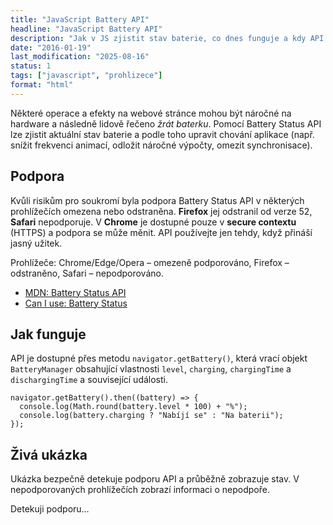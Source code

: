 ```yaml
---
title: "JavaScript Battery API"
headline: "JavaScript Battery API"
description: "Jak v JS zjistit stav baterie, co dnes funguje a kdy API nepoužívat."
date: "2016-01-19"
last_modification: "2025-08-16"
status: 1
tags: ["javascript", "prohlizece"]
format: "html"
---
```


<p>Některé operace a efekty na webové stránce mohou být náročné na hardware a následně lidově řečeno <i>žrát baterku</i>. Pomocí Battery Status API lze zjistit aktuální stav baterie a podle toho upravit chování aplikace (např. snížit frekvenci animací, odložit náročné výpočty, omezit synchronisace).</p>


<h2 id="podpora">Podpora</h2>
  <p>Kvůli risikům pro soukromí byla podpora Battery Status API v některých prohlížečích omezena nebo odstraněna. <b>Firefox</b> jej odstranil od verze 52, <b>Safari</b> nepodporuje. V <b>Chrome</b> je dostupné pouze v <b>secure contextu</b> (HTTPS) a podpora se může měnit. API používejte jen tehdy, když přináší jasný užitek.</p>
  <p>Prohlížeče: Chrome/Edge/Opera – omezeně podporováno, Firefox – odstraněno, Safari – nepodporováno.</p>

  <div class="external-content"> 
  <ul>
  <li><a href="https://developer.mozilla.org/en-US/docs/Web/API/Battery_Status_API">MDN: Battery Status API</a></li>
  <li><a href="https://caniuse.com/battery-status">Can I use: Battery Status</a></li>
  </ul></div>

<h2 id="jak-funguje">Jak funguje</h2>

<p>API je dostupné přes metodu <code>navigator.getBattery()</code>, která vrací objekt <code>BatteryManager</code> obsahující vlastnosti <code>level</code>, <code>charging</code>, <code>chargingTime</code> a <code>dischargingTime</code> a související události.</p>

<pre><code>navigator.getBattery().then((battery) =&gt; {
  console.log(Math.round(battery.level * 100) + "%");
  console.log(battery.charging ? "Nabíjí se" : "Na baterii");
});</code></pre>

<h2 id="ziva-ukazka">Živá ukázka</h2>

<p>Ukázka bezpečně detekuje podporu API a průběžně zobrazuje stav. V nepodporovaných prohlížečích zobrazí informaci o nepodpoře.</p>

<div class="live">
  <div id="batteryDemo" class="p-2 border rounded">
    <p id="batterySupport">Detekuji podporu…</p>
    <div id="batteryInfo" style="display:none">
      <p>Úroveň: <span id="batteryLevel"></span></p>
      <p>Stav: <span id="batteryCharging"></span></p>
      <p>Nabito za: <span id="batteryChargingTime"></span></p>
      <p>Vybití za: <span id="batteryDischargingTime"></span></p>
    </div>
  </div>
  <script>
  ;(() => {
    const support = document.getElementById("batterySupport");
    const info = document.getElementById("batteryInfo");
    const level = document.getElementById("batteryLevel");
    const charging = document.getElementById("batteryCharging");
    const chargingTime = document.getElementById("batteryChargingTime");
    const dischargingTime = document.getElementById("batteryDischargingTime");

    const formatSeconds = (s) => {
      if (s === Infinity || s < 0) return "—";
      const h = Math.floor(s / 3600);
      const m = Math.round((s % 3600) / 60);
      if (h === 0) return m + " min";
      return h + " h " + (m < 10 ? "0" + m : m) + " min";
    };

    if (!("getBattery" in navigator)) {
      support.textContent = "Váš prohlížeč nepodporuje Battery Status API.";
      return;
    }

    navigator.getBattery().then((battery) => {
      const update = () => {
        level.textContent = Math.round(battery.level * 100) + " %";
        charging.textContent = battery.charging ? "Nabíjí se" : "Na baterii";
        chargingTime.textContent = formatSeconds(battery.chargingTime);
        dischargingTime.textContent = formatSeconds(battery.dischargingTime);
      };

      update();

      battery.addEventListener("levelchange", update);
      battery.addEventListener("chargingchange", update);
      battery.addEventListener("chargingtimechange", update);
      battery.addEventListener("dischargingtimechange", update);

      support.style.display = "none";
      info.style.display = "";
    }).catch(() => {
      support.textContent = "Nelze získat stav baterie. Zkuste jiný prohlížeč.";
    });
  })();
  </script>
  </div>
  